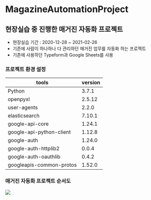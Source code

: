 # MagazineAutomationProject

<h2>현장실습 중 진행한 매거진 자동화 프로젝트</h2>

- 현장실습 기간 : 2020-12-28 ~ 2021-02-26
- 기존에 사람이 하나하나 다 관리하던 매거진 업무를 자동화 하는 프로젝트
- 기존에 사용하던 Typeform과 Google Sheets를 사용

<h3>프로젝트 환경 설정</h3>

|tools|version|
|-----|-------|
|Python|3.7.1|
|openpyxl|2.5.12|
|user-agents|2.2.0|
|elasticsearch|7.10.1|
|google-api-core|1.24.1|
|google-api-python-client|1.12.8|
|google-auth|1.24.0|
|google-auth-httplib2|0.0.4|
|google-auth-oauthlib|0.4.2|
|googleapis-common-protos|1.52.0|

<h3> 매거진 자동화 프로젝트 순서도 </h3>
<img src = "https://user-images.githubusercontent.com/50768959/141367996-805fb80d-15b0-4151-946e-b0812ce24e70.png">
